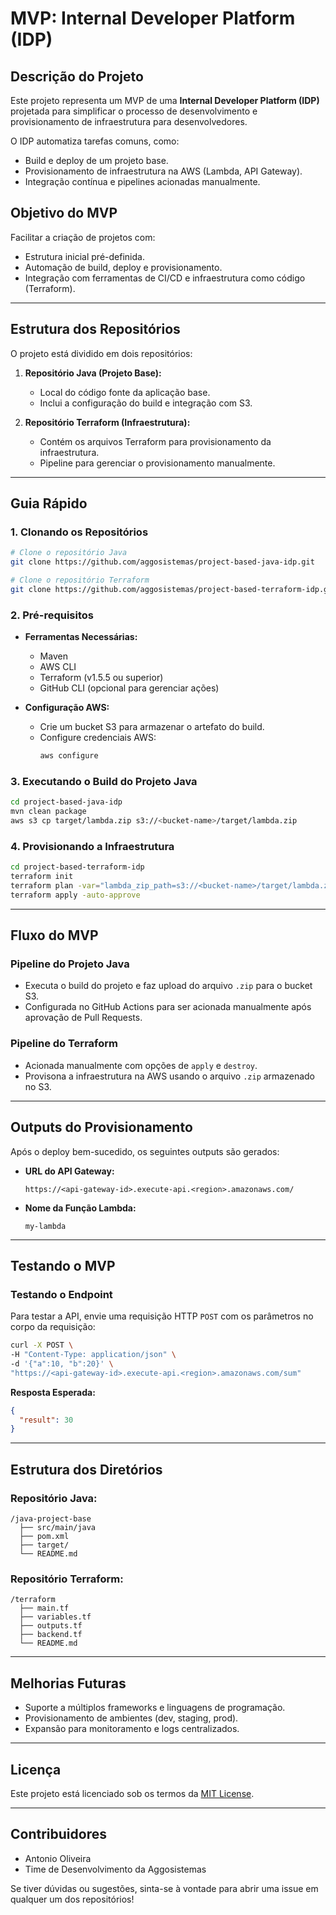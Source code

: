 # MVP: Internal Developer Platform (IDP)

## Descrição do Projeto
Este projeto representa um MVP de uma **Internal Developer Platform (IDP)** projetada para simplificar o processo de desenvolvimento e provisionamento de infraestrutura para desenvolvedores. 

O IDP automatiza tarefas comuns, como:
- Build e deploy de um projeto base.
- Provisionamento de infraestrutura na AWS (Lambda, API Gateway).
- Integração contínua e pipelines acionadas manualmente.

## Objetivo do MVP
Facilitar a criação de projetos com:
- Estrutura inicial pré-definida.
- Automação de build, deploy e provisionamento.
- Integração com ferramentas de CI/CD e infraestrutura como código (Terraform).

---

## Estrutura dos Repositórios
O projeto está dividido em dois repositórios:

1. **Repositório Java (Projeto Base):**
   - Local do código fonte da aplicação base.
   - Inclui a configuração do build e integração com S3.

2. **Repositório Terraform (Infraestrutura):**
   - Contém os arquivos Terraform para provisionamento da infraestrutura.
   - Pipeline para gerenciar o provisionamento manualmente.

---

## Guia Rápido

### **1. Clonando os Repositórios**
```bash
# Clone o repositório Java
git clone https://github.com/aggosistemas/project-based-java-idp.git

# Clone o repositório Terraform
git clone https://github.com/aggosistemas/project-based-terraform-idp.git
```

### **2. Pré-requisitos**
- **Ferramentas Necessárias:**
  - Maven
  - AWS CLI
  - Terraform (v1.5.5 ou superior)
  - GitHub CLI (opcional para gerenciar ações)

- **Configuração AWS:**
  - Crie um bucket S3 para armazenar o artefato do build.
  - Configure credenciais AWS:
    ```bash
    aws configure
    ```

### **3. Executando o Build do Projeto Java**
```bash
cd project-based-java-idp
mvn clean package
aws s3 cp target/lambda.zip s3://<bucket-name>/target/lambda.zip
```

### **4. Provisionando a Infraestrutura**
```bash
cd project-based-terraform-idp
terraform init
terraform plan -var="lambda_zip_path=s3://<bucket-name>/target/lambda.zip" -var="project_name=my-project" -var="lambda_name=my-lambda"
terraform apply -auto-approve
```

---

## Fluxo do MVP

### **Pipeline do Projeto Java**
- Executa o build do projeto e faz upload do arquivo `.zip` para o bucket S3.
- Configurada no GitHub Actions para ser acionada manualmente após aprovação de Pull Requests.

### **Pipeline do Terraform**
- Acionada manualmente com opções de `apply` e `destroy`.
- Provisona a infraestrutura na AWS usando o arquivo `.zip` armazenado no S3.

---

## Outputs do Provisionamento
Após o deploy bem-sucedido, os seguintes outputs são gerados:

- **URL do API Gateway:**
  ```
  https://<api-gateway-id>.execute-api.<region>.amazonaws.com/
  ```

- **Nome da Função Lambda:**
  ```
  my-lambda
  ```

---

## Testando o MVP

### **Testando o Endpoint**
Para testar a API, envie uma requisição HTTP `POST` com os parâmetros no corpo da requisição:

```bash
curl -X POST \
-H "Content-Type: application/json" \
-d '{"a":10, "b":20}' \
"https://<api-gateway-id>.execute-api.<region>.amazonaws.com/sum"
```

**Resposta Esperada:**
```json
{
  "result": 30
}
```

---

## Estrutura dos Diretórios

### Repositório Java:
```
/java-project-base
  ├── src/main/java
  ├── pom.xml
  ├── target/
  └── README.md
```

### Repositório Terraform:
```
/terraform
  ├── main.tf
  ├── variables.tf
  ├── outputs.tf
  ├── backend.tf
  └── README.md
```

---

## Melhorias Futuras
- Suporte a múltiplos frameworks e linguagens de programação.
- Provisionamento de ambientes (dev, staging, prod).
- Expansão para monitoramento e logs centralizados.

---

## Licença
Este projeto está licenciado sob os termos da [MIT License](LICENSE).

---

## Contribuidores
- Antonio Oliveira
- Time de Desenvolvimento da Aggosistemas

Se tiver dúvidas ou sugestões, sinta-se à vontade para abrir uma issue em qualquer um dos repositórios!
